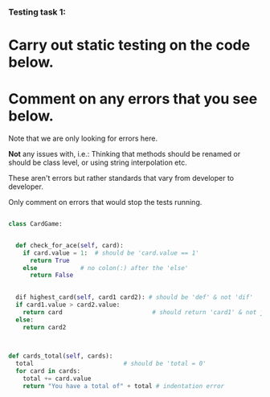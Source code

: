 ### Testing task 1:

# Carry out static testing on the code below.
# Comment on any errors that you see below.

Note that we are only looking for errors here.

**Not** any issues with, i.e.: 
Thinking that methods should be renamed or should be class level, or using string interpolation etc. 

These aren't errors but rather standards that vary from developer to developer. 

Only comment on errors that would stop the tests running.

```python

class CardGame:


  def check_for_ace(self, card):
    if card.value = 1:  # should be 'card.value == 1' 
      return True
    else            # no colon(:) after the 'else' 
      return False
   

  dif highest_card(self, card1 card2): # should be 'def' & not 'dif'
  if card1.value > card2.value:
    return card                         # should return 'card1' & not just 'card'
  else:
    return card2
  


def cards_total(self, cards):
  total                         # should be 'total = 0'
  for card in cards:
    total += card.value
    return "You have a total of" + total # indentation error
  
```
